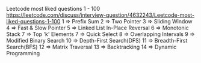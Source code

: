 Leetcode most liked questions 1 - 100
https://leetcode.com/discuss/interview-question/4632243/Leetcode-most-liked-questions-1-100
1  => Prefix Sum
2  => Two Pointer
3  => Sliding Window
4  => Fast & Slow Pointer
5  => Linked List In-Place Reversal 
6  => Monotonic Stack
7  => Top 'k' Elements
7  => Quick Select
8  => Overlapping Intervals
9  => Modified Binary Search 
10 => Depth-First Search(DFS)
11 => Breadth-First Search(BFS)
12 => Matrix Traversal
13 => Backtracking
14 => Dynamic Programming
